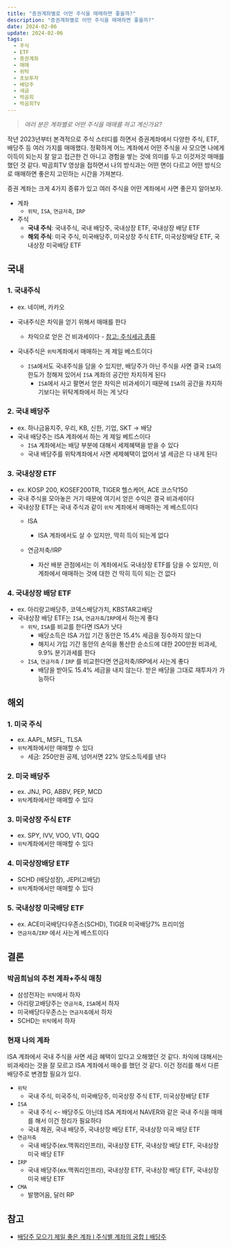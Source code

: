 ```yaml
---
title: "증권계좌별로 어떤 주식을 매매하면 좋을까?"
description: "증권계좌별로 어떤 주식을 매매하면 좋을까?"
date: 2024-02-06
update: 2024-02-06
tags:
  - 주식
  - ETF
  - 증권계좌
  - 매매
  - 위탁
  - 초보투자
  - 배당주
  - 세금
  - 박곰희
  - 박곰희TV
---
```


> *여러 분은 계좌별로 어떤 주식을 매매를 하고 계신가요?*

작년 2023년부터 본격적으로 주식 스터디를 하면서 증권계좌에서 다양한 주식, ETF, 배당주 등 여러 가지를 매매했다. 정확하게 어느 계좌에서 어떤 주식을 사 모으면 나에게 이득이 되는지 잘 알고 접근한 건 아니고 경험을 쌓는 것에 의미를 두고 이것저것 매매를 했던 것 같다. 박곰희TV 영상을 접하면서 나의 방식과는 어떤 면이 다르고 어떤 방식으로 매매하면 좋은지 고민하는 시간을 가져본다.

증권 계좌는 크게 4가지 종류가 있고 여러 주식을 어떤 계좌에서 사면 좋은지 알아보자.

- 계좌
    - `위탁`, `ISA`, `연금저축`, `IRP`
- 주식
    - **국내 주식**: 국내주식, 국내 배당주, 국내상장 ETF, 국내상장 배당 ETF
    - **해외 주식**: 미국 주식, 미국배당주, 미국상장 주식 ETF, 미국상장배당 ETF, 국내상장 미국배당 ETF

## 국내

### 1. 국내주식

- ex. 네이버, 카카오
- 국내주식은 차익을 얻기 위해서 매매를 한다
    - 차익으로 얻은 건 비과세이다 - [참고: 주식세금 종류](https://finance.advenoh.pe.kr/articles/%EC%A3%BC%EC%8B%9D-%EC%84%B8%EA%B8%88-%EC%A2%85%EB%A5%98/)

- 국내주식은 `위탁`계좌에서 매매하는 게 제일 베스트이다
    - `ISA`에서도 국내주식을 담을 수 있지만, 배당주가 아닌 주식을 사면 결국 `ISA`의 한도가 정해져 있어서 `ISA` 계좌의 공간만 차지하게 된다
        - `ISA`에서 사고 팔면서 얻은 차익은 비과세이기 때문에 `ISA`의 공간을 차지하기보다는 위탁계좌에서 하는 게 낫다

### 2. 국내 배당주

- ex. 하나금융지주, 우리, KB, 신한, 기업, SKT → 배당
- 국내 배당주는 ISA 계좌에서 하는 게 제일 베트스이다
    - `ISA` 계좌에서는 배당 부분에 대해서 세제혜택을 받을 수 있다
    - 국내 배당주를 위탁계좌에서 사면 세제혜택이 없어서 낼 세금은 다 내게 된다

### 3. 국내상장 ETF

- ex. KOSP 200, KOSEF200TR, TIGER 헬스케어, ACE 코스닥150
- 국내 주식을 모아놓은 거기 때문에 여기서 얻은 수익은 결국 비과세이다
- 국내상장 ETF는 국내 주식과 같이 `위탁` 계좌에서 매매하는 게 베스트이다
    - ISA
        - ISA 계좌에서도 살 수 있지만, 딱히 득이 되는게 없다

    - 연금저축/IRP
        - 자산 배분 관점에서는 이 계좌에서도 국내상장 ETF를 담을 수 있지만, 이 계좌에서 매매하는 것에 대한 건 딱히 득이 되는 건 없다


### 4. 국내상장 배당 ETF

- ex. 아리랑고배당주, 코덱스배당가치, KBSTAR고배당
- 국내상장 배당 ETF는 `ISA`, `연금저축`/`IRP`에서 하는게 좋다
    - `위탁`, `ISA`를 비교를 한다면 ISA가 낫다
        - 배당소득은 ISA 가입 기간 동안은 15.4% 세금을 징수하지 않는다
        - 해지시 가입 기간 동안의 손익을 통산한 순소드에 대한 200만원 비과세, 9.9% 분기과세를 한다
    - `ISA`, `연금저축` / `IRP` 를 비교한다면 연금저축/IRP에서 사는게 좋다
        - 배당을 받아도 15.4% 세금을 내지 않는다. 받은 배당을 그대로 재투자가 가능하다


## 해외

### 1. 미국 주식

- ex. AAPL, MSFL, TLSA
- `위탁`계좌에서만 매매할 수 있다
    - 세금: 250만원 공제, 넘어서면 22% 양도소득세를 낸다

### 2. 미국 배당주

- ex. JNJ, PG, ABBV, PEP, MCD
- `위탁`계좌에서만 매매할 수 있다

### 3. 미국상장 주식 ETF

- ex. SPY, IVV, VOO, VTI, QQQ
- `위탁`계좌에서만 매매할 수 있다

### 4. 미국상장배당 ETF

- SCHD (배당성장), JEPI(고배당)
- `위탁`계좌에서만 매매할 수 있다

### 5. 국내상장 미국배당 ETF

- ex. ACE미국배당다우존스(SCHD), TIGER 미국배당7% 프리미엄
- `연금저축`/`IRP` 에서 사는게 베스트이다

## 결론

### 박곰희님의 추천 계좌+주식 매칭

- 삼성전자는 `위탁`에서 하자
- 아리랑고배당주는 `연금저축`, `ISA`에서 하자
- 미국배당다우존스는 `연금저축`에서 하자
- SCHD는 `위탁`에서 하자

### 현재 나의 계좌

ISA 계좌에서 국내 주식을 사면 세금 혜택이 있다고 오해했던 것 같다. 차익에 대해서는 비과세라는 것을 잘 모르고 ISA 계좌에서 매수를 했던 것 같다. 이건 정리를 해서 다른 배당주로 변경할 필요가 있다.

- `위탁`
    - 국내 주식, 미국주식, 미국배당주, 미국상장 주식 ETF, 미국상장배당 ETF
- `ISA`
    - 국내 주식 <- 배당주도 아닌데 ISA 계좌에서 NAVER와 같은 국내 주식을 매매를 해서 이건 정리가 필요하다
    - 국내 채권, 국내 배당주, 국내상장 배당 ETF, 국내상장 미국 배당 ETF
- `연금저축`
    - 국내 배당주(ex.맥쿼리인프라), 국내상장 ETF, 국내상장 배당 ETF, 국내상장 미국 배당 ETF
- `IRP`
    - 국내 배당주(ex.맥쿼리인프라), 국내상장 ETF, 국내상장 배당 ETF, 국내상장 미국 배당 ETF
- `CMA`
    - 발행어음, 달러 RP

## 참고

- [배당주 모으기 제일 좋은 계좌 l 주식별 계좌의 궁합ㅣ배당주](https://www.youtube.com/watch?v=H8YTjNCIuLM)